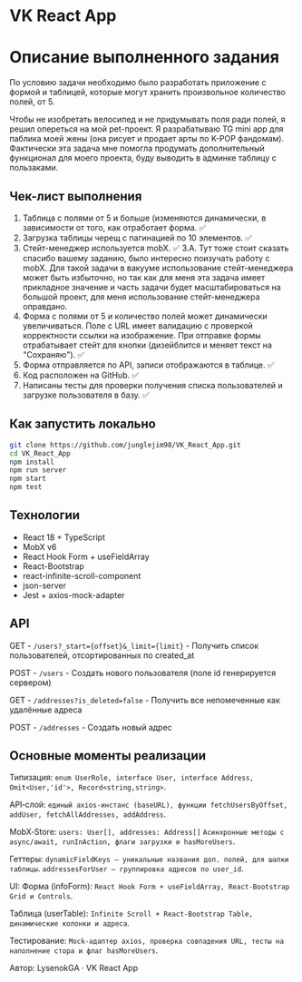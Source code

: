 # VK React App

# Описание выполненного задания

По условию задачи необходимо было разработать приложение с формой и таблицей, которые могут хранить произвольное количество полей, от 5.

Чтобы не изобретать велосипед и не придумывать поля ради полей, я решил опереться на мой pet-проект. Я разрабатываю TG mini app для паблика моей жены (она рисует и продает арты по K-POP фандомам). Фактически эта задача мне помогла продумать дополнительный функционал для моего проекта, буду выводить в админке таблицу с пользаками.

## Чек-лист выполнения

1. Таблица с полями от 5 и больше (изменяются динамически, в зависимости от того, как отработает форма. ✅️
2. Загрузка таблицы черещ <InfifnitScroll> с пагинацией по 10 элементов. ✅️
3. Стейт-менеджер используется mobX. ✅️
    3.A. Тут тоже стоит сказать спасибо вашему заданию, было интересно поизучать работу с mobX. Для такой задачи в вакууме использование стейт-менеджера может быть избыточно, но так как для меня эта задача имеет прикладное значение и часть задачи будет масштабироваться на большой проект, для меня использование стейт-менеджера оправдано.
4. Форма с полями от 5 и количество полей может динамически увеличиваться. Поле с URL имеет валидацию с проверкой корректности ссылки на изображение. При отправке формы отрабатывает стейт для кнопки (дизейблится и меняет текст на "Сохраняю"). ✅️
5. Форма отправляется по API, записи отображаются в таблице. ✅️
6. Код расположен на GitHub. ✅️
7. Написаны тесты для проверки получения списка пользователей и загрузке пользователя в базу. ✅️

## Как запустить локально

```bash
git clone https://github.com/junglejim98/VK_React_App.git
cd VK_React_App
npm install                 
npm run server              
npm start                   
npm test                    
```

## Технологии
- React 18 + TypeScript
- MobX v6
- React Hook Form + useFieldArray
- React-Bootstrap
- react-infinite-scroll-component
- json-server
- Jest + axios-mock-adapter


## API

GET - `/users?_start={offset}&_limit={limit}` - Получить список пользователей, отсортированных по created_at

POST - `/users` - Создать нового пользователя (поле id генерируется сервером)

GET  - `/addresses?is_deleted=false` - Получить все непомеченные как удалённые адреса

POST - `/addresses` - Создать новый адрес


## Основные моменты реализации
Типизация: 
`enum UserRole, interface User, interface Address, Omit<User,'id'>, Record<string,string>`.

API‑слой: 
`единый axios‑инстанс (baseURL), функции fetchUsersByOffset, addUser, fetchAllAddresses, addAddress`.

MobX‑Store:
`users: User[], addresses: Address[]`
`Асинхронные методы с async/await, runInAction, флаги загрузки и hasMoreUsers`.

Геттеры:
`dynamicFieldKeys — уникальные названия доп. полей, для шапки таблицы`.
`addressesForUser — группировка адресов по user_id`.

UI:
Форма (infoForm): 
`React Hook Form + useFieldArray, React‑Bootstrap Grid и Controls`.

Таблица (userTable): 
`Infinite Scroll + React‑Bootstrap Table, динамические колонки и адреса`.

Тестирование: 
`Mock‑адаптер axios, проверка совпадения URL, тесты на наполнение стора и флаг hasMoreUsers`.


Автор: LysenokGA · VK React App